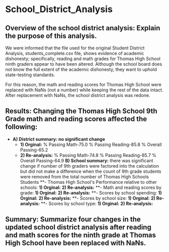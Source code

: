 # School_District_Analysis
## Overview of the school district analysis: Explain the purpose of this analysis.
We were informed that the file used for the original Student District Analysis, students_complete.csv file, shows evidence of academic dishonesty; specifically, reading and math grades for Thomas High School ninth graders appear to have been altered. Although the school board does not know the full extent of the academic dishonesty, they want to uphold state-testing standards.

For this reason, the math and reading scores for Thomas High School were replaced with NaNs (not a number) while keeping the rest of the data intact. After replacement with NaNs, the school district analysis was redone.  

## Results: Changing the Thomas High School 9th Grade math and reading scores affected the following:
- **A) District summary: no significant change**
  -  **1) Orginal:**
       % Passing Math-75.0	% Passing Reading-85.8 % Overall Passing-65.2
  -  **2) Re-analysis:**
       % Passing Math-74.8	% Passing Reading-85.7 % Overall Passing-64.9
**B) School summary:** there was significant change if number of 9th graders were factored into the calculation but did not      make a difference when the count of 9th grade students were removed from the total number of Thomas High Schools Students
**- Thomas High School's Performance relative to other schools:
  **1) Orginal:** 
  **2) Re-analysis:**
**- Math and reading scores by grade:
  **1) Orginal:** 
  **2) Re-analysis:**
**- Scores by school spending:
  **1) Orginal:** 
  **2) Re-analysis:**
**- Scores by school size:
  **1) Orginal:** 
  **2) Re-analysis:**
**- Scores by school type:
  **1) Orginal:** 
  **2) Re-analysis:**

## Summary: Summarize four changes in the updated school district analysis after reading and math scores for the ninth grade at Thomas High School have been replaced with NaNs.
